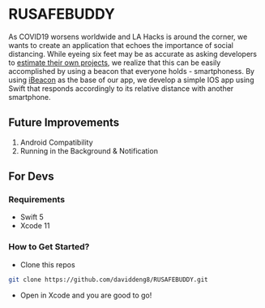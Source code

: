 # RUSAFEBUDDY
As COVID19 worsens worldwide and LA Hacks is around the corner, we wants to create an application that echoes the importance of social distancing. While eyeing six feet may be as accurate as asking developers to [estimate their own projects](http://improvingwetware.com/pages/WhenEstimateIsWrong), we realize that this can be easily accomplished by using a beacon that everyone holds - smartphoness. By using [iBeacon](https://developer.apple.com/ibeacon/) as the base of our app, we develop a simple IOS app using Swift that responds accordingly to its relative distance with another smartphone.

## Future Improvements
1. Android Compatibility
2. Running in the Background & Notification

## For Devs
### Requirements
* Swift 5
* Xcode 11

### How to Get Started?
* Clone this repos
```bash
git clone https://github.com/daviddeng8/RUSAFEBUDDY.git
```

* Open in Xcode and you are good to go!
